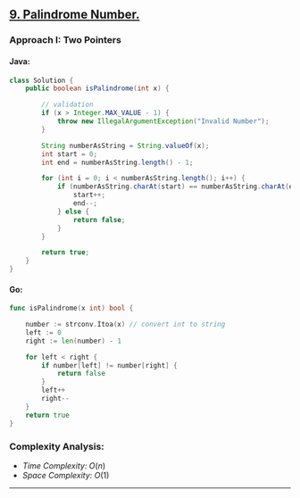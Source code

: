 ## [9. Palindrome Number.](https://leetcode.com/problems/palindrome-number/)

### Approach I: Two Pointers
#### Java:
```java
class Solution {
    public boolean isPalindrome(int x) {

        // validation
        if (x > Integer.MAX_VALUE - 1) {
            throw new IllegalArgumentException("Invalid Number");
        }

        String numberAsString = String.valueOf(x);
        int start = 0;
        int end = numberAsString.length() - 1;

        for (int i = 0; i < numberAsString.length(); i++) {
            if (numberAsString.charAt(start) == numberAsString.charAt(end)) {
                start++;
                end--;
            } else {
                return false;
            }
        }

        return true;
    }
}
```

#### Go:
```go
func isPalindrome(x int) bool {

	number := strconv.Itoa(x) // convert int to string
	left := 0
	right := len(number) - 1

	for left < right {
		if number[left] != number[right] {
			return false
		}
		left++
		right--
	}
	return true
}
```

### Complexity Analysis:

- *Time Complexity:* $O(n)$
- *Space Complexity:* $O(1)$


---

